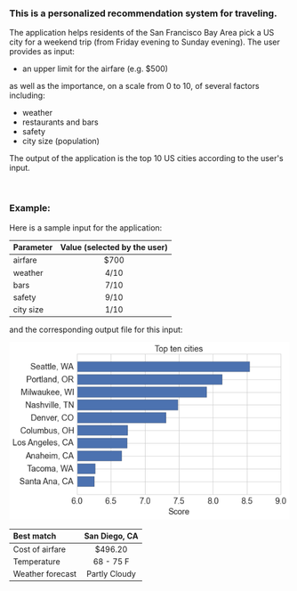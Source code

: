 ### **This is a personalized recommendation system for traveling.**

The application helps residents of the San Francisco Bay Area pick a US city for a weekend trip (from Friday evening to Sunday evening). The user provides as input:

* an upper limit for the airfare (e.g. $500)

as well as the importance, on a scale from 0 to 10, of several factors including:

* weather
* restaurants and bars
* safety
* city size (population)

The output of the application is the top 10 US cities according to the user's input.

<br>

### **Example:**

Here is a sample input for the application:


|Parameter    | Value (selected by the user) |
|:------------|:----------------------------:|
|airfare      |          $700                |
|weather      |          4/10                |
|bars         |          7/10                |
|safety       |          9/10                |
|city size    |          1/10                |


and the corresponding output file for this input:


 ![](https://github.com/cedar10b/travelapp/blob/master/fig.png)

<!---
<p align="center">
  <img src="https://github.com/cedar10b/travelapp/blob/master/fig.png">
</p>
-->

|Best match       | San Diego, CA |
|:----------------|:-------------:|
|Cost of airfare  | $496.20       |
|Temperature      | 68 - 75  F    |
|Weather forecast | Partly Cloudy |






